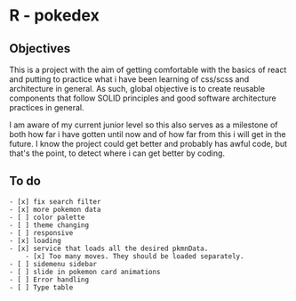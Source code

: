 # R - pokedex

## Objectives

This is a project with the aim of getting comfortable with the basics of react and putting to practice what i have been learning of css/scss and architecture in general. As such, global objective is to create reusable components that follow SOLID principles and good software architecture practices in general.

I am aware of my current junior level so this also serves as a milestone of both how far i have gotten until now and of how far from this i will get in the future. I know the project could get better and probably has awful code, but that's the point, to detect where i can get better by coding.

## To do   
    - [x] fix search filter
    - [x] more pokemon data
    - [ ] color palette
    - [ ] theme changing
    - [ ] responsive
    - [x] loading 
    - [x] service that loads all the desired pkmnData.
        - [x] Too many moves. They should be loaded separately.
    - [ ] sidemenu sidebar
    - [ ] slide in pokemon card animations
    - [ ] Error handling
    - [ ] Type table
